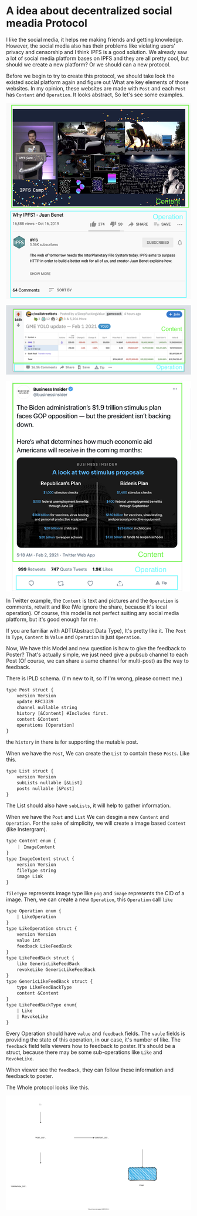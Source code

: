 # A idea about decentralized social meadia Protocol

I like the social media, it helps me making friends and getting knowledge. However, the social media also has their problems like violating users' privacy and censorship and I think IPFS is a good solution. We already saw a lot of social media platform bases on IPFS and they are all pretty cool, but should we create a new platform? Or we should can a new protocol.

Before we begin to try to create this protocol, we should take look the existed social platform again and figure out What are key elements of those websites. In my opinion, these websites are made with `Post` and each `Post` has `Content` and `Operation`.  It looks abstract, So let's see some examples.

![YouTube](./README.assets/YouTube.png)

![Reddit](./README.assets/Reddit-2328965.png)

![Twitter](./README.assets/Twitter.png)

In Twitter example, the `Content` is text and pictures and the `Operation` is comments, retwitt and like (We ignore the share, because it's local operation). Of course, this model is not perfect suiting any social media platform, but it's good enough for me.

If you are familiar with ADT(Abstract Data Type), It's pretty like it. The `Post` is `Type`, `Content` is `Value` and `Operation` is just `Operation`.

Now, We have this Model and new question is how to give the feedback to Poster? That's actually simple, we just need give a pubsub channel to each Post (Of course, we can share a same channel for multi-post) as the way to feedback.

There is IPLD schema. (I'm new to it, so If I'm wrong, please correct me.)

```ipldsch
type Post struct {
    version Version
    update RFC3339
    channel nullable string
    history [&Content] #Includes first.
    content &Content
    operations [Operation]
}
```

the `history` in there is for supporting the mutable post.

When we have the `Post`, We can create the `List` to contain these `Posts`. Like this.

```ipldsch
type List struct {
    version Version
    subLists nullable [&List]
    posts nullable [&Post]
}
```

The List should also have `subLists`, it will help to gather information.

When we have the `Post` and `List` We can desgin a new `Content` and `Operation`. For the sake of simplicity, we will create a image based `Content` (like Instergram).

```lpldsch
type Content enum {
    ｜ ImageContent
}
type ImageContent struct {
    version Version
    fileType string
    image Link
}
```

`fileType` represents image type like `png` and `image` represents the CID of a image. Then, we can create a new `Operation`, this `Operation` call `like`

```ipldsch
type Operation enum {
    | LikeOperation
}
type LikeOperation struct {
    version Version
    value int
    feedback LikeFeedBack
}
type LikeFeedBack struct {
    like GenericLikeFeedBack
    revokeLike GenericLikeFeedBack
}
type GenericLikeFeedBack struct {
    type LikeFeedBackType
    content &Content
}
type LikeFeedBackType enum{
    | Like
    | RevokeLike
}
```

Every Operation should have `value` and `feedback` fields. The `vaule` fields is providing the state of this operation, in our case, it's number of like. The `feedback` field tells viewers how to feedback to poster. It's should be a struct, because there may be some sub-operations like `Like` and `RevokeLike`.

When viewer see the `feedback`, they can follow  these information and feedback to poster.

The Whole protocol looks like this.

![Example](./README.assets/Example.svg)


